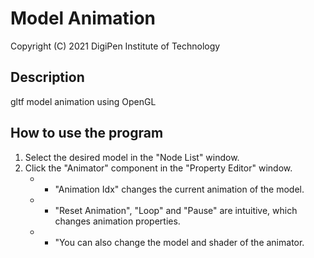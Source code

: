 # Model Animation

Copyright (C) 2021 DigiPen Institute of Technology

## Description
gltf model animation using OpenGL

## How to use the program
1) Select the desired model in the "Node List" window.
2) Click the "Animator" component in the "Property Editor" window.
	* - "Animation Idx" changes the current animation of the model.
	* - "Reset Animation", "Loop" and "Pause" are intuitive, which changes animation properties.
	* - "You can also change the model and shader of the animator.